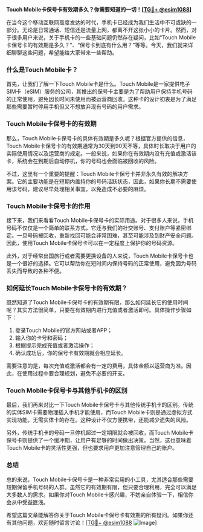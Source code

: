 **Touch Mobile卡保号卡有效期多久？你需要知道的一切！[[TG💪+ @esim1088](https://t.me/s/esim1088)]**

在当今这个移动互联网高度发达的时代，手机卡已经成为我们生活中不可或缺的一部分。无论是日常通话、短信还是流量上网，都离不开这张小小的卡片。然而，对于很多用户来说，关于手机卡的一些基础问题仍然存在疑问，比如“Touch Mobile卡保号卡的有效期是多久？”、“保号卡到底有什么用？”等等。今天，我们就来详细聊聊这些问题，希望能给大家带来一些帮助。

### 什么是Touch Mobile卡？

首先，让我们了解一下Touch Mobile卡是什么。Touch Mobile是一家提供电子SIM卡（eSIM）服务的公司，其推出的保号卡主要是为了帮助用户保持手机号码的正常使用，避免因长时间未使用而被运营商回收。这种卡的设计初衷是为了满足那些需要暂时停用手机但又不想放弃现有号码的用户需求。

### Touch Mobile卡保号卡的有效期

那么，Touch Mobile卡保号卡的具体有效期是多久呢？根据官方提供的信息，Touch Mobile卡保号卡的有效期通常为30天到90天不等，具体时长取决于用户的实际使用情况以及运营商的规定。一般来说，如果你在有效期内没有充值或激活该卡，系统会在到期后自动停机，你的号码也会面临被回收的风险。

不过，这里有一个重要的提醒：Touch Mobile卡保号卡并非永久有效的解决方案。它的主要功能是在短期内维持你的号码活跃状态，因此，如果你长期不需要使用该号码，建议尽早处理相关事宜，以免造成不必要的麻烦。

### Touch Mobile卡保号卡的作用

接下来，我们来看看Touch Mobile卡保号卡的实际用途。对于很多人来说，手机号码不仅仅是一个简单的联系方式，它还与我们的社交账号、支付账户等紧密绑定。一旦号码被回收，重新找回可能会非常困难，甚至可能涉及到财产安全问题。因此，使用Touch Mobile卡保号卡可以在一定程度上保护你的号码资源。

此外，对于经常出国旅行或者需要更换设备的人来说，Touch Mobile卡保号卡也是一个很好的选择。它可以帮助你在短时间内保持号码的正常使用，避免因为号码丢失而导致的各种不便。

### 如何延长Touch Mobile卡保号卡的有效期？

既然知道了Touch Mobile卡保号卡的有效期有限，那么如何延长它的使用时间呢？其实方法很简单，只要在有效期内进行充值或者激活即可。具体操作步骤如下：

1. 登录Touch Mobile的官方网站或者APP；
2. 输入你的卡号和密码；
3. 根据提示完成充值或者激活操作；
4. 确认成功后，你的保号卡有效期就会相应延长。

需要注意的是，每次充值或激活都会有一定的费用，具体金额以运营商为准。因此，在使用过程中要合理规划，避免不必要的开支。

### Touch Mobile卡保号卡与其他手机卡的区别

最后，我们再来对比一下Touch Mobile卡保号卡与其他传统手机卡的区别。传统的实体SIM卡需要物理插入手机才能使用，而Touch Mobile卡则是通过虚拟方式实现功能，无需实体卡的存在。这种设计不仅方便携带，还能减少遗失的风险。

另外，传统手机卡的号码一旦停机超过一定期限就会被回收，而Touch Mobile卡保号卡则提供了一个缓冲期，让用户有足够的时间做出决策。当然，这也意味着Touch Mobile卡的灵活性更强，但也要求用户更加注意管理自己的账户。

### 总结

总的来说，Touch Mobile卡保号卡是一种非常实用的小工具，尤其适合那些需要短期保留手机号码的人群。虽然它的有效期有限，但只要合理利用，完全可以满足大多数人的需求。如果你对Touch Mobile卡感兴趣，不妨亲自体验一下，相信你会从中受益匪浅。

希望这篇文章能解答你关于Touch Mobile卡保号卡有效期的所有疑问。如果你还有其他问题，欢迎随时留言讨论！[[TG💪+ @esim1088](https://t.me/s/esim1088) ![Image](https://i.postimg.cc/4NQfJmqS/Snipaste-2025-05-13-00-14-12.png)]